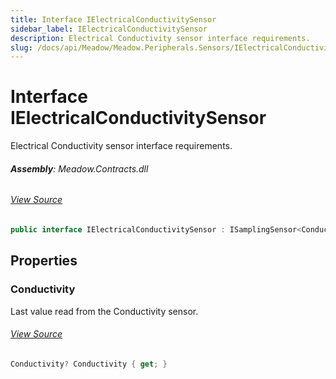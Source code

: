 ```yaml
---
title: Interface IElectricalConductivitySensor
sidebar_label: IElectricalConductivitySensor
description: Electrical Conductivity sensor interface requirements.
slug: /docs/api/Meadow/Meadow.Peripherals.Sensors/IElectricalConductivitySensor
---
```

# Interface IElectricalConductivitySensor
Electrical Conductivity sensor interface requirements.

###### **Assembly**: Meadow.Contracts.dll
###### [View Source](https://github.com/WildernessLabs/Meadow.Contracts.git/blob/develop/Source/Meadow.Contracts/Peripherals/Sensors/Electrical/IElectricalConductivitySensor.cs#L8)
```csharp title="Declaration"
public interface IElectricalConductivitySensor : ISamplingSensor<Conductivity>, ISensor<Conductivity>, ISensor, ISamplingSensor
```
## Properties
### Conductivity
Last value read from the Conductivity sensor.
###### [View Source](https://github.com/WildernessLabs/Meadow.Contracts.git/blob/develop/Source/Meadow.Contracts/Peripherals/Sensors/Electrical/IElectricalConductivitySensor.cs#L13)
```csharp title="Declaration"
Conductivity? Conductivity { get; }
```
